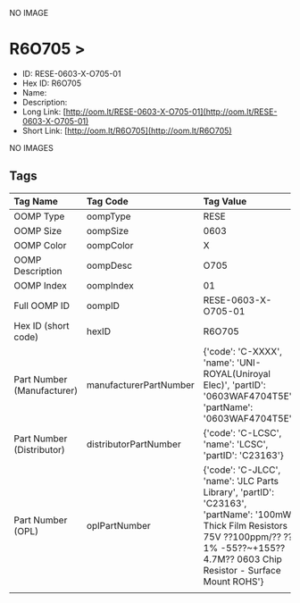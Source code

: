 


  
NO IMAGE  
# R6O705 > 

- ID: RESE-0603-X-O705-01
- Hex ID: R6O705
- Name: 
- Description: 
- Long Link: [http://oom.lt/RESE-0603-X-O705-01](http://oom.lt/RESE-0603-X-O705-01)
- Short Link: [http://oom.lt/R6O705](http://oom.lt/R6O705)
  
NO IMAGES  
## Tags
  

|Tag Name|Tag Code|Tag Value|
| :--- | :--- | :--- |
|OOMP Type|oompType|RESE|
|OOMP Size|oompSize|0603|
|OOMP Color|oompColor|X|
|OOMP Description|oompDesc|O705|
|OOMP Index|oompIndex|01|
|Full OOMP ID|oompID|RESE-0603-X-O705-01|
|Hex ID (short code)|hexID|R6O705|
|Part Number (Manufacturer)|manufacturerPartNumber|{'code': 'C-XXXX', 'name': 'UNI-ROYAL(Uniroyal Elec)', 'partID': '0603WAF4704T5E', 'partName': '0603WAF4704T5E'}|
|Part Number (Distributor)|distributorPartNumber|{'code': 'C-LCSC', 'name': 'LCSC', 'partID': 'C23163'}|
|Part Number (OPL)|oplPartNumber|{'code': 'C-JLCC', 'name': 'JLC Parts Library', 'partID': 'C23163', 'partName': '100mW Thick Film Resistors 75V ??100ppm/?? ??1% -55??~+155?? 4.7M?? 0603  Chip Resistor - Surface Mount ROHS'}|
||||
